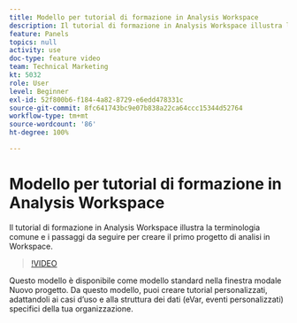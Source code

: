```yaml
---
title: Modello per tutorial di formazione in Analysis Workspace
description: Il tutorial di formazione in Analysis Workspace illustra la terminologia comune e i passaggi da seguire per creare il primo progetto di analisi in Workspace.
feature: Panels
topics: null
activity: use
doc-type: feature video
team: Technical Marketing
kt: 5032
role: User
level: Beginner
exl-id: 52f800b6-f184-4a82-8729-e6edd478331c
source-git-commit: 8fc641743bc9e07b838a22ca64ccc15344d52764
workflow-type: tm+mt
source-wordcount: '86'
ht-degree: 100%

---
```


# Modello per tutorial di formazione in Analysis Workspace

Il tutorial di formazione in Analysis Workspace illustra la terminologia comune e i passaggi da seguire per creare il primo progetto di analisi in Workspace.

>[!VIDEO](https://video.tv.adobe.com/v/33773/?quality=12&learn=on)

Questo modello è disponibile come modello standard nella finestra modale Nuovo progetto. Da questo modello, puoi creare tutorial personalizzati, adattandoli ai casi d’uso e alla struttura dei dati (eVar, eventi personalizzati) specifici della tua organizzazione.
